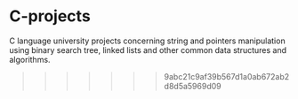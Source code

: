 # C-projects
C language university projects concerning string and pointers manipulation using binary search tree, linked lists and other common data structures and algorithms.
>>>>>>> 9abc21c9af39b567d1a0ab672ab2d8d5a5969d09
